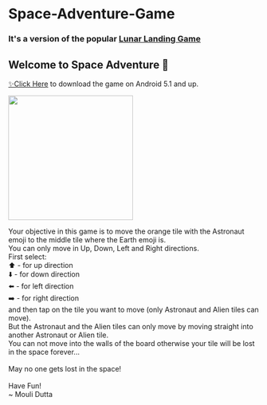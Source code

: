 # Space-Adventure-Game
### It's a version of the popular [Lunar Landing Game](https://youtu.be/QG8yRKZD7iE)</br>

## Welcome to Space Adventure 🤗</br>

[✨Click Here](https://drive.google.com/file/d/1E3DPir4FNNQ7dk8Hz6bg1C7ZRTB2LEbf/view?usp=drivesdk) to download the game on Android 5.1 and up.

<img src="https://user-images.githubusercontent.com/117016206/201458831-976fb755-4d42-4162-8c9b-e53485c35b94.jpg" width ="250"/>
                                                                                                                          
Your objective in this game is to move the orange tile with the Astronaut emoji to the middle tile where the Earth emoji is.</br>
You can only move in Up, Down, Left and Right directions.</br>
First select:</br>
 ⬆️ - for up direction</br>
 ⬇️ - for down direction</br>
 ⬅️ - for left direction</br>
 ➡️ - for right direction</br>
and then tap on the tile you want to move (only Astronaut and Alien tiles can move).</br>
But the Astronaut and the Alien tiles can only move by moving straight into another Astronaut or Alien tile.</br>
You can not move into the walls of the board otherwise your tile will be lost in the space forever...</br></br>
May no one gets lost in the space!</br></br>
Have Fun!</br>
~ Mouli Dutta
